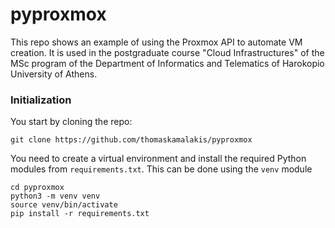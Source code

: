 # pyproxmox
This repo shows an example of using the Proxmox API to automate VM creation. It is used in the postgraduate course "Cloud Infrastructures" of the MSc program of the Department of Informatics and Telematics of Harokopio University of Athens.

### Initialization
You start by cloning the repo:
```
git clone https://github.com/thomaskamalakis/pyproxmox
```
You need to create a virtual environment and install the required Python modules from `requirements.txt`. This can be done using the `venv` module
```
cd pyproxmox
python3 -m venv venv
source venv/bin/activate
pip install -r requirements.txt
```




